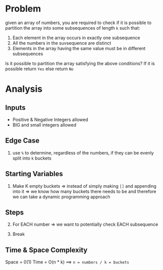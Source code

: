 # Problem

given an array of numbers, you are required to check if it is possible to partition the array into some subsequences of length `k` such that: 

1. Each element in the array occurs in exactly one subsequence
2. All the numbers in the suvsequence are distinct
3. Elements in the array having the same value must be in different subsequences

Is it possible to partition the array satisfying the above conditions? If it is possible return `Yes` else return `No`

# Analysis 

## Inputs
- Positive & Negative Integers allowed 
- BIG and small integers allowed

## Edge Case 
1. use `%` to determine, regardless of the numbers, if they can be evenly split into `k` buckets

## Starting Variables
1. Make K empty buckets => instead of simply making `[]` and appending into it => we know how many buckets there needs to be and therefore we can take a dynamic programming approach

## Steps
2. For EACH number => we want to potentially check EACH subsequence

3. Break 

## Time & Space Complexity

Space = 0(1)
Time = O(n * k) ==> `n = numbers / k = buckets`